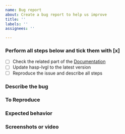 ```yaml
---
name: Bug report
about: Create a bug report to help us improve
title: ''
labels: ''
assignees: ''

---
```


<!--
IMPORTANT
Issues that don't use this template will be ignored and closed.
-->

### Perform all steps below and tick them with [x]
- [ ] Check the related part of the [Documentation](https://fvanroie.github.io/hasp-docs/)
- [ ] Update hasp-lvgl to the latest version
- [ ] Reproduce the issue and describe all steps

### Describe the bug
<!--
A clear and concise description of what the bug is.
-->

### To Reproduce
<!--
Provide a small, independent code sample that can be used to reproduce the issue.
Format the code like this:
```json
your code here
```
-->

### Expected behavior
<!--
A clear and concise description of what you expected to happen.
-->

### Screenshots or video
<!--
If applicable, add screenshots to help explain your problem.
-->

